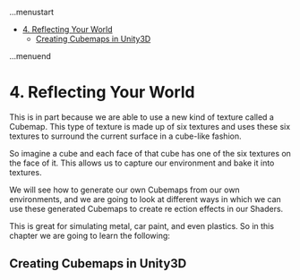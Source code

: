 ...menustart

- [4. Reflecting Your World](#6c02a2a261673dfcbb76a586c2cfb530)
    - [Creating Cubemaps in Unity3D](#cd1728b058c5c94b1a75961401eac1e6)

...menuend


<h2 id="6c02a2a261673dfcbb76a586c2cfb530"></h2>


# 4. Reflecting Your World

This is in part because we are able to use a new kind of texture called a Cubemap. This type of texture is made up of six textures and uses these six textures to surround the current surface in a cube-like fashion.

So imagine a cube and each face of that cube has one of the six textures on the face of it. This allows us to capture our environment and bake it into textures.

We will see how to generate our own Cubemaps from our own environments, and we are going to look at different ways in which we can use these generated Cubemaps to create re ection effects in our Shaders.

This is great for simulating metal, car paint, and even plastics. So in this chapter we are going to learn the following:

<h2 id="cd1728b058c5c94b1a75961401eac1e6"></h2>


## Creating Cubemaps in Unity3D


